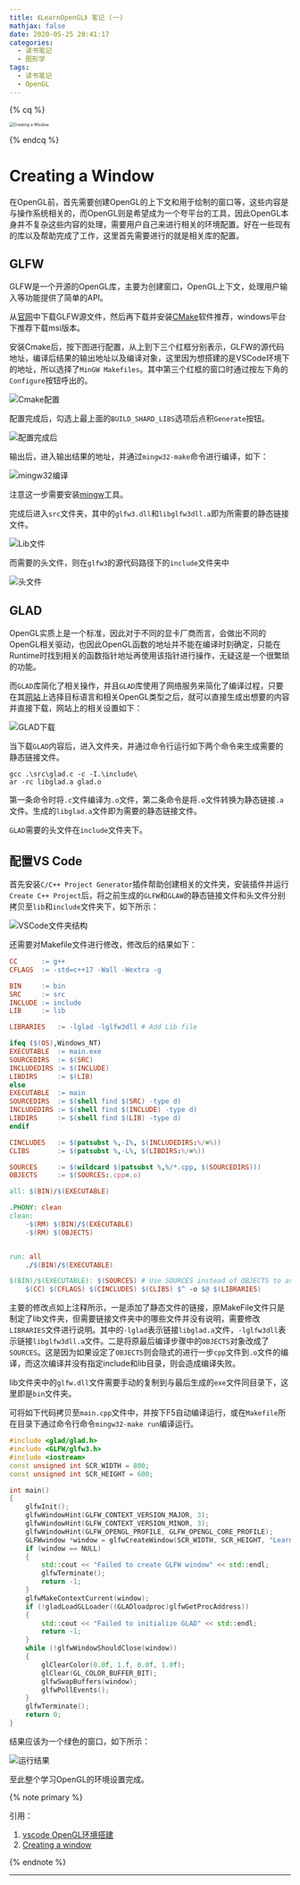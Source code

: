 ```yaml
---
title: 《LearnOpenGL》 笔记 (一)
mathjax: false
date: 2020-05-25 20:41:17
categories:
  - 读书笔记
  - 图形学
tags:
  - 读书笔记
  - OpenGL
---
```


{% cq %}

<img src="LearnOpenGL-Notes-1/CreatingaWindow.png" alt="Creating a Window" style="zoom:50%;" />

{% endcq %}

<!--more-->

# Creating a Window

在OpenGL前，首先需要创建OpenGL的上下文和用于绘制的窗口等，这些内容是与操作系统相关的，而OpenGL则是希望成为一个夸平台的工具，因此OpenGL本身并不复杂这些内容的处理，需要用户自己来进行相关的环境配置。好在一些现有的库以及帮助完成了工作，这里首先需要进行的就是相关库的配置。

## GLFW

GLFW是一个开源的OpenGL库，主要为创建窗口，OpenGL上下文，处理用户输入等功能提供了简单的API。

从[官网](https://www.glfw.org/download.html)中下载GLFW源文件，然后再下载并安装[CMake](https://cmake.org/download/)软件推荐，windows平台下推荐下载msi版本。

安装Cmake后，按下图进行配置，从上到下三个红框分别表示，GLFW的源代码地址，编译后结果的输出地址以及编译对象，这里因为想搭建的是VSCode环境下的地址，所以选择了`MinGW Makefiles`。其中第三个红框的窗口时通过按左下角的`Configure`按钮呼出的。

![Cmake配置](LearnOpenGL-Notes-1/2020-05-25-16-02-22.png)

配置完成后，勾选上最上面的`BUILD_SHARD_LIBS`选项后点积`Generate`按钮。

![配置完成后](LearnOpenGL-Notes-1/2020-05-25-16-09-15.png)

输出后，进入输出结果的地址，并通过`mingw32-make`命令进行编译，如下：

![mingw32编译](LearnOpenGL-Notes-1/2020-05-25-16-10-05.png)

注意这一步需要安装[mingw](https://osdn.net/projects/mingw/releases/)工具。

完成后进入`src`文件夹，其中的`glfw3.dll`和`libglfw3dll.a`即为所需要的静态链接文件。

![Lib文件](LearnOpenGL-Notes-1/2020-05-25-16-13-02.png)

而需要的头文件，则在`glfw3`的源代码路径下的`include`文件夹中

![头文件](LearnOpenGL-Notes-1/2020-05-25-16-14-48.png)

## GLAD

OpenGL实质上是一个标准，因此对于不同的显卡厂商而言，会做出不同的OpenGL相关驱动，也因此OpenGL函数的地址并不能在编译时刻确定，只能在Runtime时找到相关的函数指针地址再使用该指针进行操作，无疑这是一个很繁琐的功能。

而`GLAD`库简化了相关操作，并且`GLAD`库使用了网络服务来简化了编译过程，只要在其[网站](https://glad.dav1d.de/)上选择目标语言和相关OpenGL类型之后，就可以直接生成出想要的内容并直接下载，网站上的相关设置如下：

![GLAD下载](LearnOpenGL-Notes-1/2020-05-25-16-27-36.png)

当下载`GLAD`内容后，进入文件夹，并通过命令行运行如下两个命令来生成需要的静态链接文件。

```text
gcc .\src\glad.c -c -I.\include\
ar -rc libglad.a glad.o
```

第一条命令时将`.c`文件编译为`.o`文件，第二条命令是将`.o`文件转换为静态链接`.a`文件。生成的`libglad.a`文件即为需要的静态链接文件。

`GLAD`需要的头文件在`include`文件夹下。

## 配置VS Code

首先安装`C/C++ Project Generator`插件帮助创建相关的文件夹，安装插件并运行`Create C++ Project`后，将之前生成的`GLFW`和`GLAW`的静态链接文件和头文件分别拷贝至`lib`和`include`文件夹下，如下所示：

![VSCode文件夹结构](LearnOpenGL-Notes-1/2020-05-25-16-43-42.png)

还需要对Makefile文件进行修改，修改后的结果如下：

```MakeFile
CC		:= g++
CFLAGS	:= -std=c++17 -Wall -Wextra -g

BIN		:= bin
SRC		:= src
INCLUDE	:= include
LIB		:= lib

LIBRARIES	:= -lglad -lglfw3dll # Add Lib file

ifeq ($(OS),Windows_NT)
EXECUTABLE	:= main.exe
SOURCEDIRS	:= $(SRC)
INCLUDEDIRS	:= $(INCLUDE)
LIBDIRS		:= $(LIB)
else
EXECUTABLE	:= main
SOURCEDIRS	:= $(shell find $(SRC) -type d)
INCLUDEDIRS	:= $(shell find $(INCLUDE) -type d)
LIBDIRS		:= $(shell find $(LIB) -type d)
endif

CINCLUDES	:= $(patsubst %,-I%, $(INCLUDEDIRS:%/=%))
CLIBS		:= $(patsubst %,-L%, $(LIBDIRS:%/=%))

SOURCES		:= $(wildcard $(patsubst %,%/*.cpp, $(SOURCEDIRS)))
OBJECTS		:= $(SOURCES:.cpp=.o)

all: $(BIN)/$(EXECUTABLE)

.PHONY: clean
clean:
	-$(RM) $(BIN)/$(EXECUTABLE)
	-$(RM) $(OBJECTS)


run: all
	./$(BIN)/$(EXECUTABLE)

$(BIN)/$(EXECUTABLE): $(SOURCES) # Use SOURCES instead of OBJECTS to avoid complile without include/lib
	$(CC) $(CFLAGS) $(CINCLUDES) $(CLIBS) $^ -o $@ $(LIBRARIES)
```

主要的修改点如上注释所示，一是添加了静态文件的链接，原MakeFile文件只是制定了lib文件夹，但需要链接文件夹中的哪些文件并没有说明，需要修改`LIBRARIES`文件进行说明。其中的`-lglad`表示链接`libglad.a`文件，`-lglfw3dll`表示链接`libglfw3dll.a`文件。二是将原最后编译步骤中的`OBJECTS`对象改成了`SOURCES`。这是因为如果设定了`OBJECTS`则会隐式的进行一步`cpp`文件到`.o`文件的编译，而这次编译并没有指定include和lib目录，则会造成编译失败。

lib文件夹中的`glfw.dll`文件需要手动的复制到与最后生成的`exe`文件同目录下，这里即是`bin`文件夹。

可将如下代码拷贝至`main.cpp`文件中，并按下F5自动编译运行，或在`Makefile`所在目录下通过命令行命令`mingw32-make run`编译运行。

```cpp
#include <glad/glad.h>
#include <GLFW/glfw3.h>
#include <iostream>
const unsigned int SCR_WIDTH = 800;
const unsigned int SCR_HEIGHT = 600;

int main()
{
	glfwInit();
	glfwWindowHint(GLFW_CONTEXT_VERSION_MAJOR, 3);
	glfwWindowHint(GLFW_CONTEXT_VERSION_MINOR, 3);
	glfwWindowHint(GLFW_OPENGL_PROFILE, GLFW_OPENGL_CORE_PROFILE);
	GLFWwindow *window = glfwCreateWindow(SCR_WIDTH, SCR_HEIGHT, "LearnOpenGL", NULL, NULL);
	if (window == NULL)
	{
		std::cout << "Failed to create GLFW window" << std::endl;
		glfwTerminate();
		return -1;
	}
	glfwMakeContextCurrent(window);
	if (!gladLoadGLLoader((GLADloadproc)glfwGetProcAddress))
	{
		std::cout << "Failed to initialize GLAD" << std::endl;
		return -1;
	}
	while (!glfwWindowShouldClose(window))
	{
		glClearColor(0.0f, 1.f, 0.0f, 1.0f);
		glClear(GL_COLOR_BUFFER_BIT);
		glfwSwapBuffers(window);
		glfwPollEvents();
	}
	glfwTerminate();
	return 0;
}
```

结果应该为一个绿色的窗口，如下所示：

![运行结果](LearnOpenGL-Notes-1/2020-05-25-17-17-33.png)

至此整个学习OpenGL的环境设置完成。


{% note primary %}

引用：

1. [vscode OpenGL环境搭建](https://blog.csdn.net/sarono/article/details/86564726)
2. [Creating a window](https://learnopengl.com/Getting-started/Creating-a-window)

{% endnote %}

***
